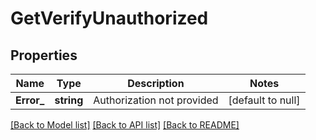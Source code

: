 # GetVerifyUnauthorized

## Properties
Name | Type | Description | Notes
------------ | ------------- | ------------- | -------------
**Error_** | **string** | Authorization not provided | [default to null]

[[Back to Model list]](../README.md#documentation-for-models) [[Back to API list]](../README.md#documentation-for-api-endpoints) [[Back to README]](../README.md)


